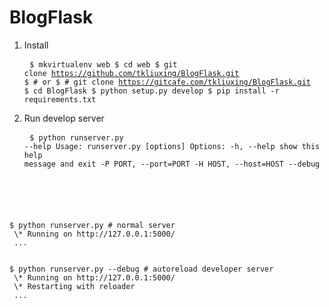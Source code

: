 # BlogFlask

1. Install<pre>
<code class="bash">$ mkvirtualenv web
$ cd web
$ git clone https://github.com/tkliuxing/BlogFlask.git
$ # or
$ # git clone https://gitcafe.com/tkliuxing/BlogFlask.git
$ cd BlogFlask
$ python setup.py develop
$ pip install -r requirements.txt
</code></pre>
2. Run develop server<pre>
<code class="bash">$ python runserver.py --help
Usage: runserver.py [options]
Options:
  -h, --help            show this help message and exit
  -P PORT, --port=PORT
  -H HOST, --host=HOST
  --debug
<br>
$ python runserver.py # normal server
 \* Running on http://127.0.0.1:5000/
 ...
<br>
$ python runserver.py --debug # autoreload developer server
 \* Running on http://127.0.0.1:5000/
 \* Restarting with reloader
 ...
</code></pre>